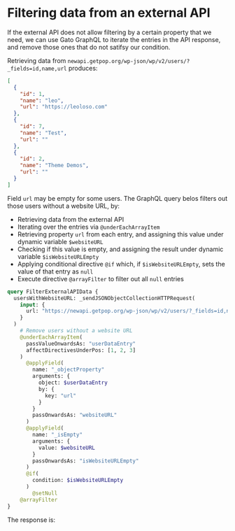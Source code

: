 # Filtering data from an external API

If the external API does not allow filtering by a certain property that we need, we can use Gato GraphQL to iterate the entries in the API response, and remove those ones that do not satifsy our condition.

Retrieving data from `newapi.getpop.org/wp-json/wp/v2/users/?_fields=id,name,url` produces:

```json
[
  {
    "id": 1,
    "name": "leo",
    "url": "https://leoloso.com"
  },
  {
    "id": 7,
    "name": "Test",
    "url": ""
  },
  {
    "id": 2,
    "name": "Theme Demos",
    "url": ""
  }
]
```

Field `url` may be empty for some users. The GraphQL query belos filters out those users without a website URL, by:

- Retrieving data from the external API
- Iterating over the entries via `@underEachArrayItem`
- Retrieving property `url` from each entry, and assigning this value under dynamic variable `$websiteURL`
- Checking if this value is empty, and assigning the result under dynamic variable `$isWebsiteURLEmpty`
- Applying conditional directive `@if` which, if `$isWebsiteURLEmpty`, sets the value of that entry as `null`
- Execute directive `@arrayFilter` to filter out all `null` entries

```graphql
query FilterExternalAPIData {
  usersWithWebsiteURL: _sendJSONObjectCollectionHTTPRequest(
    input: {
      url: "https://newapi.getpop.org/wp-json/wp/v2/users/?_fields=id,name,url"
    }
  )
    # Remove users without a website URL
    @underEachArrayItem(
      passValueOnwardsAs: "userDataEntry"
      affectDirectivesUnderPos: [1, 2, 3]
    )
      @applyField(
        name: "_objectProperty"
        arguments: {
          object: $userDataEntry
          by: {
            key: "url"
          }
        }
        passOnwardsAs: "websiteURL"
      )
      @applyField(
        name: "_isEmpty"
        arguments: {
          value: $websiteURL
        }
        passOnwardsAs: "isWebsiteURLEmpty"
      )
      @if(
        condition: $isWebsiteURLEmpty
      )
        @setNull
    @arrayFilter
}
```

The response is:

```json

```
